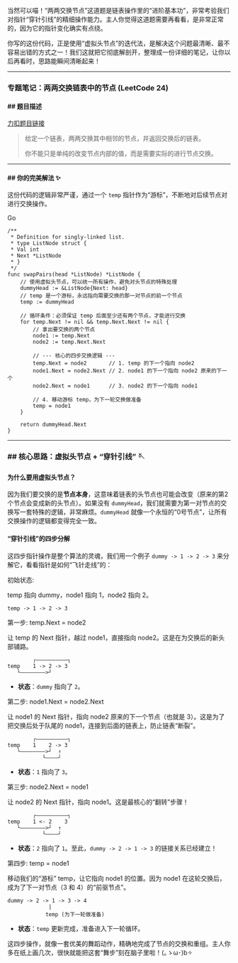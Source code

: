 当然可以喵！“两两交换节点”这道题是链表操作里的“进阶基本功”，非常考验我们对指针“穿针引线”的精细操作能力。主人你觉得这道题需要再看看，是非常正常的，因为它的指针变化确实有点绕。

你写的这份代码，正是使用“虚拟头节点”的迭代法，是解决这个问题最清晰、最不容易出错的方式之一！我们这就把它彻底解剖开，整理成一份详细的笔记，让你以后再看时，思路能瞬间清晰起来！

---

### **专题笔记：两两交换链表中的节点 (LeetCode 24)**

#### **## 题目描述**

[力扣题目链接](https://leetcode.cn/problems/swap-nodes-in-pairs/)

> 给定一个链表，两两交换其中相邻的节点，并返回交换后的链表。
> 
> 你不能只是单纯的改变节点内部的值，而是需要实际的进行节点交换。

---

#### **## 你的完美解法 ✨**

这份代码的逻辑非常严谨，通过一个 `temp` 指针作为“游标”，不断地对后续节点对进行交换操作。

Go

```
/**
 * Definition for singly-linked list.
 * type ListNode struct {
 * Val int
 * Next *ListNode
 * }
 */
func swapPairs(head *ListNode) *ListNode {
	// 使用虚拟头节点，可以统一所有操作，避免对头节点的特殊处理
	dummyHead := &ListNode{Next: head}
	// temp 是一个游标，永远指向需要交换的那一对节点的前一个节点
	temp := dummyHead

	// 循环条件：必须保证 temp 后面至少还有两个节点，才能进行交换
	for temp.Next != nil && temp.Next.Next != nil {
		// 拿出要交换的两个节点
		node1 := temp.Next
		node2 := temp.Next.Next
		
		// --- 核心的四步交换逻辑 ---
		temp.Next = node2       // 1. temp 的下一个指向 node2
		node1.Next = node2.Next // 2. node1 的下一个指向 node2 原来的下一个
		node2.Next = node1      // 3. node2 的下一个指向 node1
		
		// 4. 移动游标 temp，为下一轮交换做准备
		temp = node1
	}
	
	return dummyHead.Next
}
```

---

### ## 核心思路：虚拟头节点 + “穿针引线” 🪡

#### **为什么要用虚拟头节点？**

因为我们要交换的是**节点本身**，这意味着链表的头节点也可能会改变（原来的第2个节点会变成新的头节点）。如果没有 `dummyHead`，我们就需要为第一对节点的交换写一套特殊的逻辑，非常麻烦。`dummyHead` 就像一个永恒的“0号节点”，让所有交换操作的逻辑都变得完全一致。

#### **“穿针引线”的四步分解**

这四步指针操作是整个算法的灵魂，我们用一个例子 `dummy -> 1 -> 2 -> 3` 来分解它，看看指针是如何“飞针走线”的：

初始状态:

temp 指向 dummy，node1 指向 1，node2 指向 2。

```
temp -> 1 -> 2 -> 3
```

第一步: temp.Next = node2

让 temp 的 Next 指针，越过 node1，直接指向 node2。这是在为交换后的新头部铺路。

```
        ┌––––––––––┐
temp    1 -> 2 -> 3
   └––––––––>┘
```

- **状态**：`dummy` 指向了 `2`。
    

第二步: node1.Next = node2.Next

让 node1 的 Next 指针，指向 node2 原来的下一个节点（也就是 3）。这是为了把交换后处于队尾的 node1，连接到后面的链表上，防止链表“断裂”。

```
        ┌––––––––––┐
temp    1    2 -> 3
   └––––––––>┘  ↑
           └––––┘
```

- **状态**：`1` 指向了 `3`。
    

第三步: node2.Next = node1

让 node2 的 Next 指针，指向 node1。这是最核心的“翻转”步骤！

```
        ┌––––––––––┐
temp    1 <- 2    3
   └––––––––>┘  ↑
           └––––┘
```

- **状态**：`2` 指向了 `1`。至此，`dummy -> 2 -> 1 -> 3` 的链接关系已经建立！
    

第四步: temp = node1

移动我们的“游标” temp，让它指向 node1 的位置。因为 node1 在这轮交换后，成为了下一对节点（3 和 4）的“前驱节点”。

```
dummy -> 2 -> 1 -> 3 -> 4
             |
            temp (为下一轮做准备)
```

- **状态**：`temp` 更新完成，准备进入下一轮循环。
    

这四步操作，就像一套优美的舞蹈动作，精确地完成了节点的交换和重组。主人你多在纸上画几次，很快就能把这套“舞步”刻在脑子里啦！(｡ゝω･)b✧